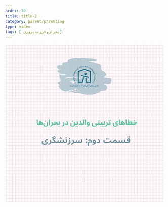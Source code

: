 ```yaml
---
order: 30
title: title-2
category: parent/parenting
type: video
tags: [ بحران,فرزندپروری]
---
```


[![](../../static/images/parenting2-cover.png)](../../static/videos/parenting2.mp4)